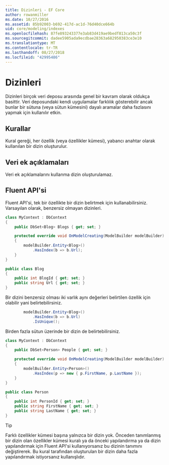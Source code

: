 ```yaml
---
title: Dizinleri - EF Core
author: rowanmiller
ms.date: 10/27/2016
ms.assetid: 85b92003-b692-417d-ac1d-76d40dce664b
uid: core/modeling/indexes
ms.openlocfilehash: 87fe893243377e3ab83d419ae9bedf813ca50c3f
ms.sourcegitcommit: dadee5905ada9ecdbae28363a682950383ce3e10
ms.translationtype: MT
ms.contentlocale: tr-TR
ms.lasthandoff: 08/27/2018
ms.locfileid: "42995486"
---
```

# <a name="indexes"></a>Dizinleri

Dizinleri birçok veri deposu arasında genel bir kavram olarak oldukça basittir. Veri deposundaki kendi uygulamalar farklılık gösterebilir ancak bunlar bir sütuna (veya sütun kümesini) dayalı aramalar daha fazlasını yapmak için kullanılır etkin.

## <a name="conventions"></a>Kurallar

Kural gereği, her özellik (veya özellikler kümesi), yabancı anahtar olarak kullanılan bir dizin oluşturulur.

## <a name="data-annotations"></a>Veri ek açıklamaları

Veri ek açıklamalarını kullanma dizin oluşturulamaz.

## <a name="fluent-api"></a>Fluent API'si

Fluent API'si, tek bir özellikte bir dizin belirtmek için kullanabilirsiniz. Varsayılan olarak, benzersiz olmayan dizinleri.

<!-- [!code-csharp[Main](samples/core/Modeling/FluentAPI/Samples/Index.cs?highlight=7,8)] -->
``` csharp
class MyContext : DbContext
{
    public DbSet<Blog> Blogs { get; set; }

    protected override void OnModelCreating(ModelBuilder modelBuilder)
    {
        modelBuilder.Entity<Blog>()
            .HasIndex(b => b.Url);
    }
}

public class Blog
{
    public int BlogId { get; set; }
    public string Url { get; set; }
}
```

Bir dizini benzersiz olması iki varlık aynı değerleri belirtilen özellik için olabilir yani belirtebilirsiniz.

<!-- [!code-csharp[Main](samples/core/Modeling/FluentAPI/Samples/IndexUnique.cs?highlight=3)] -->
``` csharp
        modelBuilder.Entity<Blog>()
            .HasIndex(b => b.Url)
            .IsUnique();
```

Birden fazla sütun üzerinde bir dizin de belirtebilirsiniz.

<!-- [!code-csharp[Main](samples/core/Modeling/FluentAPI/Samples/IndexComposite.cs?highlight=7,8)] -->
``` csharp
class MyContext : DbContext
{
    public DbSet<Person> People { get; set; }

    protected override void OnModelCreating(ModelBuilder modelBuilder)
    {
        modelBuilder.Entity<Person>()
            .HasIndex(p => new { p.FirstName, p.LastName });
    }
}

public class Person
{
    public int PersonId { get; set; }
    public string FirstName { get; set; }
    public string LastName { get; set; }
}
```

> [!TIP]  
> Farklı özellikler kümesi başına yalnızca bir dizin yok. Önceden tanımlanmış bir dizin olan özellikler kümesi kuralı ya da önceki yapılandırma ya da dizin yapılandırmak için Fluent API'si kullanıyorsanız bu dizinin tanımını değiştirerek. Bu kural tarafından oluşturulan bir dizin daha fazla yapılandırmak istiyorsanız kullanışlıdır.
